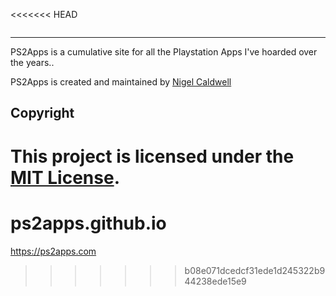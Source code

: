 <<<<<<< HEAD
<p align="center">
    <a href="https://ps2apps.com"><img src="https://img.shields.io/badge/Join_the-Community-7b16ff.svg?style=for-the-badge" alt=""></a>
</p>

---

PS2Apps is a cumulative site for all the Playstation Apps I've hoarded over the years..

PS2Apps is created and maintained by
[Nigel Caldwell](https://www.facebook.com/p10god/)


Copyright
---------

This project is licensed under the [MIT License](https://github.com/ps2apps.github.io/blob/master/LICENSE).
=======
# ps2apps.github.io
https://ps2apps.com
>>>>>>> b08e071dcedcf31ede1d245322b944238ede15e9
